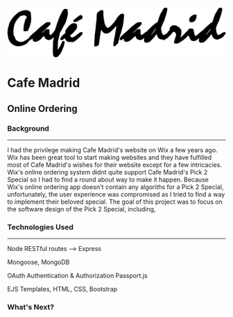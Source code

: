 ![Cafe Madrid Logo](public/images/cafe-madrid-logo.png)

# Cafe Madrid
## Online Ordering


### Background
---
I had the privilege making Cafe Madrid's website on Wix a few years ago. Wix has been great tool to start making websites and they have fulfilled most of Cafe Madrid's wishes for their website except for a few intricacies. Wix's online ordering system didnt quite support Cafe Madrid's Pick 2 Special so I had to find a round about way to make it happen. Because Wix's online ordering app doesn't contain any algoriths for a Pick 2 Special, unfortunately, the user experience was compromised as I tried to find a way to implement their beloved special. The goal of this project was to focus on the software design of the Pick 2 Special, including, 

### Technologies Used
---
Node
RESTful routes --> Express

Mongoose, MongoDB

OAuth Authentication & Authorization
Passport.js

EJS Templates, HTML, CSS, Bootstrap

### What's Next?

